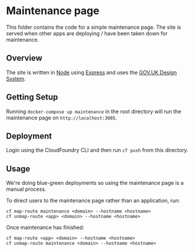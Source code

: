 # Maintenance page

This folder contains the code for a simple maintenance page.
The site is served when other apps are deploying / have been taken down for maintenance.


## Overview

The site is written in [Node](https://nodejs.org/) using [Express](https://expressjs.com/) and uses the [GOV.UK Design System](https://design-system.service.gov.uk/).


## Getting Setup

Running `docker-compose up maintenance` in the root directory will run the maintenance page on `http://localhost:3005`.


## Deployment

Login using the CloudFoundry CLI and then run `cf push` from this directory.


## Usage

We're doing blue-green deployments so using the maintenance page is a manual process.

To direct users to the maintenance page rather than an application, run:

    cf map-route maintenance <domain> --hostname <hostname>
    cf unmap-route <app> <domain> --hostname <hostname>

Once maintenance has finished:

    cf map-route <app> <domain> --hostname <hostname>
    cf unmap-route maintenance <domain> --hostname <hostname>
